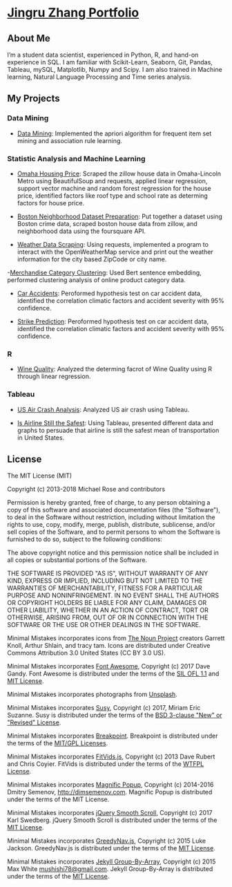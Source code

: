 # [Jingru Zhang Portfolio](https://cristinazhang09.github.io/)

## About Me

I’m a student data scientist, experienced in Python, R, and hand-on experience in SQL. I am familiar with Scikit-Learn, Seaborn, Git, Pandas, Tableau, mySQL, Matplotlib, Numpy 
and Scipy. I am also trained in Machine learning, Natural Language Processing and Time series analysis.

## My Projects

### Data Mining
- [Data Mining](https://github.com/Cristinazhang09/Jingru_projects/tree/main/Data%20Mining): Implemented the apriori algorithm for frequent item set mining and association rule learning.

### Statistic Analysis and Machine Learning
- [Omaha Housing Price](https://github.com/Cristinazhang09/Jingru_projects/tree/main/Omaha%20Housing%20Price): Scraped the zillow house data in Omaha-Lincoln Metro using BeautifulSoup and requests, applied linear regression, support vector machine and random forest regression for the house price, identified factors like roof type and school rate as determing factors for house price.

- [Boston Neighborhood Dataset Preparation](https://github.com/Cristinazhang09/Jingru_projects/tree/main/Boston%20Neighborhood%20Dataset%20Preparation): Put together a dataset using Boston crime data, scraped boston house data from zillow, and neighborhood data using the foursquare API. 

- [Weather Data Scraping](https://github.com/Cristinazhang09/Jingru_projects/tree/main/Weather%20Data%20Scraping): Using requests, implemented a program to interact with the OpenWeatherMap service and print out the weather information for the city based ZipCode or city name.

-[Merchandise Category Clustering](https://github.com/Cristinazhang09/Jingru_projects/tree/main/Merchandise%20Category%20Clustering): Used Bert sentence embedding, performed clustering analysis of online product category data.

- [Car Accidents](https://github.com/Cristinazhang09/Jingru_projects/tree/main/Car%20Accidents): Peroformed hypothesis test on car accident data, identified the correlation climatic factors and accident severity with 95% confidence.

- [Strike Prediction](https://github.com/Cristinazhang09/Jingru_projects/tree/main/Car%20Accidents): Peroformed hypothesis test on car accident data, identified the correlation climatic factors and accident severity with 95% confidence.


### R
- [Wine Quality](https://github.com/Cristinazhang09/Jingru_projects/tree/main/Wine%20Quality): Analyzed the determing facrot of Wine Quality using R through linear regression. 

### Tableau
- [US Air Crash Analysis](https://github.com/Cristinazhang09/Jingru_projects/tree/main/US%20Air%20Crash%20Analysis): Analyzed US air crash using Tableau.

- [Is Airline Still the Safest](https://github.com/Cristinazhang09/Jingru_projects/tree/main/Is%20Airlines%20Still%20the%20Safest): Using Tableau, presented different data and graphs to persuade that airline is still the safest mean of transportation in United States. 


## License

The MIT License (MIT)

Copyright (c) 2013-2018 Michael Rose and contributors

Permission is hereby granted, free of charge, to any person obtaining a copy
of this software and associated documentation files (the "Software"), to deal
in the Software without restriction, including without limitation the rights
to use, copy, modify, merge, publish, distribute, sublicense, and/or sell
copies of the Software, and to permit persons to whom the Software is
furnished to do so, subject to the following conditions:

The above copyright notice and this permission notice shall be included in all
copies or substantial portions of the Software.

THE SOFTWARE IS PROVIDED "AS IS", WITHOUT WARRANTY OF ANY KIND, EXPRESS OR
IMPLIED, INCLUDING BUT NOT LIMITED TO THE WARRANTIES OF MERCHANTABILITY,
FITNESS FOR A PARTICULAR PURPOSE AND NONINFRINGEMENT. IN NO EVENT SHALL THE
AUTHORS OR COPYRIGHT HOLDERS BE LIABLE FOR ANY CLAIM, DAMAGES OR OTHER
LIABILITY, WHETHER IN AN ACTION OF CONTRACT, TORT OR OTHERWISE, ARISING FROM,
OUT OF OR IN CONNECTION WITH THE SOFTWARE OR THE USE OR OTHER DEALINGS IN THE
SOFTWARE.

Minimal Mistakes incorporates icons from [The Noun Project](https://thenounproject.com/) 
creators Garrett Knoll, Arthur Shlain, and tracy tam.
Icons are distributed under Creative Commons Attribution 3.0 United States (CC BY 3.0 US).

Minimal Mistakes incorporates [Font Awesome](http://fontawesome.io/),
Copyright (c) 2017 Dave Gandy.
Font Awesome is distributed under the terms of the [SIL OFL 1.1](http://scripts.sil.org/OFL) 
and [MIT License](http://opensource.org/licenses/MIT).

Minimal Mistakes incorporates photographs from [Unsplash](https://unsplash.com).

Minimal Mistakes incorporates [Susy](http://susy.oddbird.net/),
Copyright (c) 2017, Miriam Eric Suzanne.
Susy is distributed under the terms of the [BSD 3-clause "New" or "Revised" License](https://opensource.org/licenses/BSD-3-Clause).

Minimal Mistakes incorporates [Breakpoint](http://breakpoint-sass.com/).
Breakpoint is distributed under the terms of the [MIT/GPL Licenses](http://opensource.org/licenses/MIT).

Minimal Mistakes incorporates [FitVids.js](https://github.com/davatron5000/FitVids.js/),
Copyright (c) 2013 Dave Rubert and Chris Coyier.
FitVids is distributed under the terms of the [WTFPL License](http://sam.zoy.org/wtfpl/).

Minimal Mistakes incorporates [Magnific Popup](http://dimsemenov.com/plugins/magnific-popup/),
Copyright (c) 2014-2016 Dmitry Semenov, http://dimsemenov.com.
Magnific Popup is distributed under the terms of the MIT License.

Minimal Mistakes incorporates [jQuery Smooth Scroll](https://github.com/kswedberg/jquery-smooth-scroll),
Copyright (c) 2017 Karl Swedberg.
jQuery Smooth Scroll is distributed under the terms of the [MIT License](http://opensource.org/licenses/MIT).

Minimal Mistakes incorporates [GreedyNav.js](https://github.com/lukejacksonn/GreedyNav),
Copyright (c) 2015 Luke Jackson.
GreedyNav.js is distributed under the terms of the [MIT License](http://opensource.org/licenses/MIT).

Minimal Mistakes incorporates [Jekyll Group-By-Array](https://github.com/mushishi78/jekyll-group-by-array),
Copyright (c) 2015 Max White <mushishi78@gmail.com>.
Jekyll Group-By-Array is distributed under the terms of the [MIT License](http://opensource.org/licenses/MIT).
